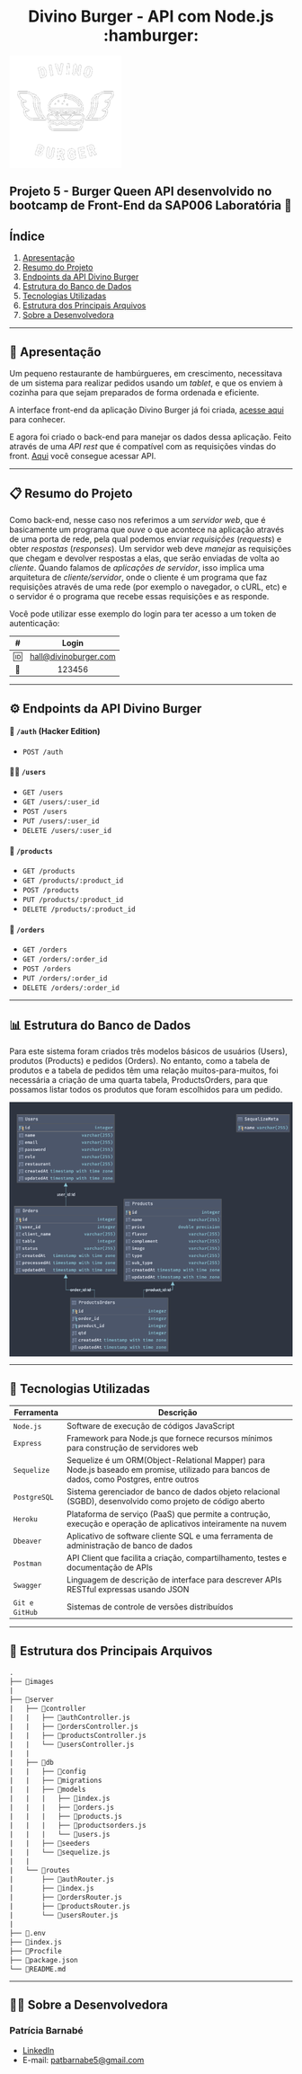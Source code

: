 <h1 align="center"> Divino Burger - API com Node.js :hamburger:</h1>

<div align="center" style="display: flex">
  <img alt="logo" height="200" width="200" src="./images/logo.png">
</div>

## Projeto 5 - Burger Queen API desenvolvido no bootcamp de Front-End da SAP006 Laboratória :yellow_heart:

## Índice
1. [Apresentação](#briefcase-apresentação)
2. [Resumo do Projeto](#clipboard-resumo-do-projeto)
3. [Endpoints da API Divino Burger](#gear-endpoints-da-API-Divino-Burger)
4. [Estrutura do Banco de Dados](#bar_chart-estrutura-do-banco-de-dados)
5. [Tecnologias Utilizadas](#robot-tecnologias-utilizadas)
6. [Estrutura dos Principais Arquivos](#file_folder-estrutura-dos-principais-arquivos)
7. [Sobre a Desenvolvedora](#woman_technologist-sobre-a-desenvolvedora)

---
## :briefcase: Apresentação

Um pequeno restaurante de hambúrgueres, em crescimento, necessitava de um sistema para realizar pedidos usando um _tablet_, e que os enviem à cozinha para que sejam preparados de forma ordenada e eficiente.

A interface front-end da aplicação Divino Burger já foi criada, [acesse aqui](https://divinoburger.vercel.app/) para conhecer.

E agora foi criado o back-end para manejar os dados dessa aplicação. Feito através de uma _API rest_ que é compatível com as requisições vindas do front. [Aqui](https://divino-burger-api-rest.herokuapp.com/) você consegue acessar API.

---

## :clipboard: Resumo do Projeto

Como back-end, nesse caso nos referimos a um _servidor web_, que é basicamente um programa que _ouve_ o que acontece na aplicação através de uma porta de rede,
pela qual podemos enviar _requisições_ (_requests_) e obter _respostas_ (_responses_). Um servidor web deve _manejar_ as requisições que chegam e devolver respostas a elas,
que serão enviadas de volta ao _cliente_. Quando falamos de _aplicações de servidor_, isso implica uma arquitetura de _cliente/servidor_, onde o cliente é um programa
que faz requisições através de uma rede (por exemplo o navegador, o cURL, etc) e o servidor é o programa que recebe essas requisições e as responde.

Você pode utilizar esse exemplo do login para ter acesso a um token de autenticação:
<div align='center'>
 
| #                     	|             Login            |         
|:-----------------------:|:----------------------------:	|
| 🆔	                    | hall@divinoburger.com 	     | 
| :key:                 	|            123456            	|            

</div>

---

## :gear: Endpoints da API Divino Burger

#### :closed_lock_with_key: `/auth` (Hacker Edition)

* `POST /auth`

#### :woman_cook: `/users`

* `GET /users`
* `GET /users/:user_id`
* `POST /users`
* `PUT /users/:user_id`
* `DELETE /users/:user_id`

#### :fries: `/products`

* `GET /products`
* `GET /products/:product_id`
* `POST /products`
* `PUT /products/:product_id`
* `DELETE /products/:product_id`

#### :page_with_curl: `/orders`

* `GET /orders`
* `GET /orders/:order_id`
* `POST /orders`
* `PUT /orders/:order_id`
* `DELETE /orders/:order_id`

---

## :bar_chart: Estrutura do Banco de Dados
Para este sistema foram criados três modelos básicos de usuários (Users), produtos (Products) e pedidos (Orders). No entanto, como a tabela de produtos e a tabela de pedidos têm uma relação muitos-para-muitos, foi necessária a criação de uma quarta tabela, ProductsOrders, para que possamos listar todos os produtos que foram escolhidos para um pedido.

<div align="center" style="display: flex">
  <img alt="estrutura-bd" src="./images/estrutura-bd.png">
</div>

---

## :robot: Tecnologias Utilizadas

| Ferramenta | Descrição |
| --- | --- |
| `Node.js` | Software de execução de códigos JavaScript |
| `Express` | Framework para Node.js que fornece recursos mínimos para construção de servidores web |
| `Sequelize` | Sequelize é um ORM(Object-Relational Mapper) para Node.js baseado em promise, utilizado para bancos de dados, como Postgres, entre outros |
| `PostgreSQL` |  Sistema gerenciador de banco de dados objeto relacional (SGBD), desenvolvido como projeto de código aberto |
| `Heroku` | Plataforma de serviço (PaaS) que permite a contrução, execução e operação de aplicativos inteiramente na nuvem |
| `Dbeaver` | Aplicativo de software cliente SQL e uma ferramenta de administração de banco de dados |
| `Postman` | API Client que facilita a criação, compartilhamento, testes e documentação de APIs |
| `Swagger` | Linguagem de descrição de interface para descrever APIs RESTful expressas usando JSON |
| `Git e GitHub` | Sistemas de controle de versões distribuídos |

---

## :file_folder: Estrutura dos Principais Arquivos
```
.
├── 📁images
|
├── 📁server
|   ├── 📁controller
|   |   ├── 📄authController.js
|   |   ├── 📄ordersController.js
|   |   ├── 📄productsController.js
|   |   └── 📄usersController.js
|   |
|   ├── 📁db
|   |   ├── 📁config
|   |   ├── 📁migrations
|   |   ├── 📁models
|   |   |   ├── 📄index.js
|   |   |   ├── 📄orders.js
|   |   |   ├── 📄products.js
|   |   |   ├── 📄productsorders.js
|   |   |   └── 📄users.js
|   |   ├── 📁seeders
|   |   └── 📄sequelize.js
|   |
|   └── 📁routes
|       ├── 📄authRouter.js
|       ├── 📄index.js
|       ├── 📄ordersRouter.js
|       ├── 📄productsRouter.js
|       └── 📄usersRouter.js
|   
├── 📄.env
├── 📄index.js   
├── 📄Procfile  
├── 📄package.json
└── 📄README.md

```
---

## :woman_technologist: Sobre a Desenvolvedora

### Patrícia Barnabé

- [LinkedIn](https://www.linkedin.com/in/patriciabarnabe)
- E-mail: patbarnabe5@gmail.com




